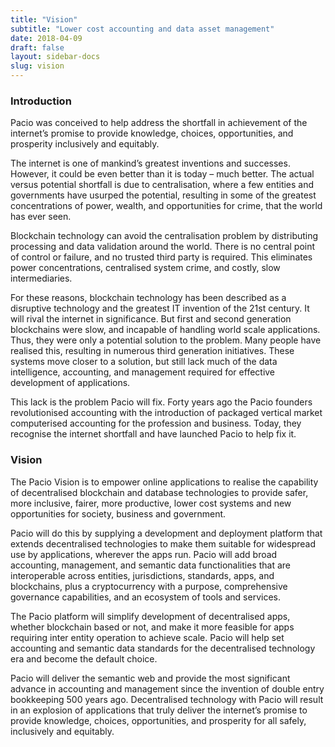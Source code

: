 ```yaml
---
title: "Vision"
subtitle: "Lower cost accounting and data asset management"
date: 2018-04-09
draft: false
layout: sidebar-docs
slug: vision
---
```

### Introduction
  
Pacio was conceived to help address the shortfall in achievement of the internet’s promise to provide knowledge, choices, opportunities, and prosperity inclusively and equitably.

The internet is one of mankind’s greatest inventions and successes. However, it could be even better than it is today – much better. The actual versus potential shortfall is due to centralisation, where a few entities and governments have usurped the potential, resulting in some of the greatest concentrations of power, wealth, and opportunities for crime, that the world has ever seen.

Blockchain technology can avoid the centralisation problem by distributing processing and data validation around the world. There is no central point of control or failure, and no trusted third party is required. This eliminates power concentrations, centralised system crime, and costly, slow intermediaries.

For these reasons, blockchain technology has been described as a disruptive technology and the greatest IT invention of the 21st century. It will rival the internet in significance.
But first and second generation blockchains were slow, and incapable of handling world scale applications. Thus, they were only a potential solution to the problem. Many people have realised this, resulting in numerous third generation initiatives. These systems move closer to a solution, but still lack much of the data intelligence, accounting, and management required for effective development of applications.

This lack is the problem Pacio will fix.
Forty years ago the Pacio founders revolutionised accounting with the introduction of packaged vertical market computerised accounting for the profession and business.
Today, they recognise the internet shortfall and have launched Pacio to help fix it.

### Vision

The Pacio Vision is to empower online applications to realise the capability of decentralised blockchain and database technologies to provide safer, more inclusive, fairer, more productive, lower cost systems and new opportunities for society, business and government.

Pacio will do this by supplying a development and deployment platform that extends decentralised technologies to make them suitable for widespread use by applications, wherever the apps run. Pacio will add broad accounting, management, and semantic data functionalities that are interoperable across entities, jurisdictions, standards, apps, and blockchains, plus a cryptocurrency with a purpose, comprehensive governance capabilities, and an ecosystem of tools and services.

The Pacio platform will simplify development of decentralised apps, whether blockchain based or not, and make it more feasible for apps requiring inter entity operation to achieve scale.
Pacio will help set accounting and semantic data standards for the decentralised technology era and become the default choice.

Pacio will deliver the semantic web and provide the most significant advance in accounting and management since the invention of double entry bookkeeping 500 years ago.
Decentralised technology with Pacio will result in an explosion of applications that truly deliver the internet’s promise to provide knowledge, choices, opportunities, and prosperity for all safely, inclusively and equitably.
